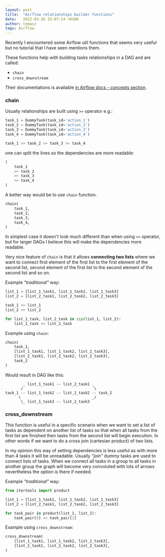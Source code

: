```yaml
---
layout: post
title:  "Airflow relationships builder functions"
date:   2022-03-26 15:07:14 +0100
author: tomasz
tags: Airflow
---
```


Recently I encountered some Airflow util functions that seems very useful but no tutorial that I have seen mentions them.

These functions help with building tasks relationships in a DAG and are called:
- `chain`
- `cross_downstream`

Their documentations is available [in Airflow docs - concepts section](https://airflow.apache.org/docs/apache-airflow/2.0.0/concepts.html#relationship-builders).

### chain

Usually relationships are built using `>>` operator e.g.:
```python
task_1 = DummyTask(task_id='action_1')
task_2 = DummyTask(task_id='action_2')
task_3 = DummyTask(task_id='action_3')
task_4 = DummyTask(task_id='action_4')

task_1 >> task_2 >> task_3 >> task_4
```
one can split the lines so the dependencies are more readable:
```python
(
    task_1
    >> task_2
    >> task_3
    >> task_4
)
```

A better way would be to use `chain` function.
```python
chain(
    task_1,
    task_2,
    task_3,
    task_4,
)
```

In simplest case it doesn't look much different than when using `>>` operator, but for larger DAGs I believe this will make the dependencies more readable.

Very nice feature of `chain` is that it allows **connecting two lists** where we want to connect first element of the first list to the first element of the second list, second element of the first list to the second element of the second list and so on.

Example _"traditional"_ way:
```python
list_1 = [list_1_task1, list_1_task2, list_1_task3]
list_2 = [list_2_task1, list_2_task2, list_2_task3]

task_1 >> list_1
list_2 >> list_2

for list_1_task, list_2_task in zip(list_1, list_2):
    list_1_task >> list_2_task
```
Example using `chain`:
```python
chain(
    task_1,
    [list_1_task1, list_1_task2, list_1_task3],
    [list_2_task1, list_2_task2, list_2_task3],
    task_2
)
```
Would result in DAG like this:
```
        _ list_1_task1 -- list_2_task1 _
       /                                \
task_1 -- list_1_task2 -- list_2_task2 -- task_2
      \                                _/
       \_ list_1_task3 -- list_2_task3
```

### cross_downstream

This function is useful in a specific scenario when we want to set a list of tasks as dependent on another list of tasks so that when all tasks from the first list are finished then tasks from the second list will begin execution. In other words if we want to do a cross join (cartesian product) of two lists.

In my opinion this way of setting dependencies is less useful as with more than 4 tasks it will be unreadable. Usually _"join"_ dummy tasks are used to connect lists of tasks. When we connect all tasks in a group to all tasks in another group the graph will become very convoluted with lots of arrows nevertheless the option is there if needed.

Example _"traditional"_ way:
```python
from itertools import product

list_1 = [list_1_task1, list_1_task2, list_1_task3]
list_2 = [list_2_task1, list_2_task2, list_2_task3]

for task_pair in product(list_1, list_2):
    task_pair[0] >> task_pair[1]
```
Example using `cross_downstream`:
```python
cross_downstream(
    [list_1_task1, list_1_task2, list_1_task3],
    [list_2_task1, list_2_task2, list_2_task3],
)
```
